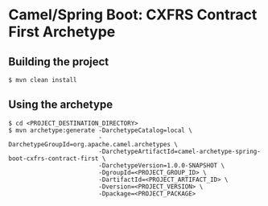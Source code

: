 # Camel/Spring Boot: CXFRS Contract First Archetype

## Building the project

```
$ mvn clean install
```

## Using the archetype

```
$ cd <PROJECT_DESTINATION_DIRECTORY>
$ mvn archetype:generate -DarchetypeCatalog=local \
                         -DarchetypeGroupId=org.apache.camel.archetypes \
                         -DarchetypeArtifactId=camel-archetype-spring-boot-cxfrs-contract-first \
                         -DarchetypeVersion=1.0.0-SNAPSHOT \
                         -DgroupId=<PROJECT_GROUP_ID> \
                         -DartifactId=<PROJECT_ARTIFACT_ID> \
                         -Dversion=<PROJECT_VERSION> \
                         -Dpackage=<PROJECT_PACKAGE>
```